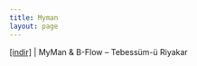 ```yaml
---
title: Myman
layout: page
---
```


<a href="https://cloud.mail.ru/public/6258efeeda48/B-Flow%20%26%20MyMan%20-%20Tebess%C3%BCm-%C3%BC%20Riyakar" target="_blank">[indir]</a>   |   MyMan & B-Flow &#8211; Tebessüm-ü Riyakar